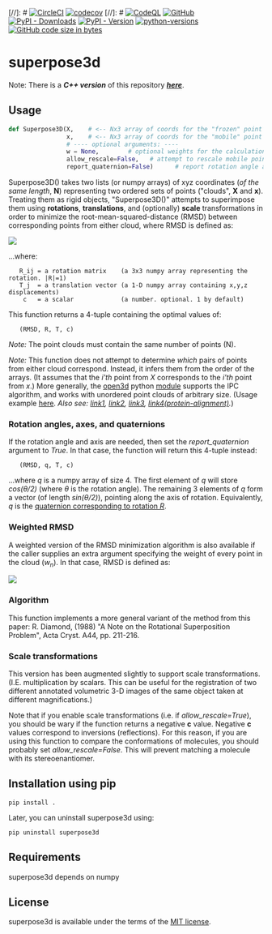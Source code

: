 [//]: # [![CircleCI](https://img.shields.io/circleci/build/github/jewettaij/superpose3d/master)](https://circleci.com/gh/jewettaij/superpose3d)
[![codecov](https://codecov.io/gh/jewettaij/superpose3d/branch/master/graph/badge.svg)](https://codecov.io/gh/jewettaij/superpose3d)
[//]: # [![CodeQL](https://github.com/jewettaij/superpose3d/actions/workflows/codeql-analysis.yml/badge.svg)](https://github.com/jewettaij/superpose3d/actions/workflows/codeql-analysis.yml)
[![GitHub](https://img.shields.io/github/license/jewettaij/superpose3d)](./LICENSE.md)
[![PyPI - Downloads](https://img.shields.io/pypi/dm/superpose3d)](https://pypistats.org/packages/superpose3d)
[![PyPI - Version](https://img.shields.io/pypi/v/superpose3d)](https://pypi.org/project/superpose3d/)
[![python-versions](https://img.shields.io/pypi/pyversions/superpose3d.svg)](https://pypi.org/project/superpose3d/)
[![GitHub code size in bytes](https://img.shields.io/github/languages/code-size/jewettaij/superpose3d)]()



superpose3d
===========

Note: There is a ***C++ version*** of this repository
[***here***](https://github.com/jewettaij/superpose3d_cpp).

##  Usage

```python
def Superpose3D(X,    # <-- Nx3 array of coords for the "frozen" point cloud
                x,    # <-- Nx3 array of coords for the "mobile" point cloud
                # ---- optional arguments: ----
                w = None,        # optional weights for the calculation of RMSD
                allow_rescale=False,   # attempt to rescale mobile point cloud?
                report_quaternion=False)      # report rotation angle and axis?
```

Superpose3D() takes two lists (or numpy arrays) of xyz coordinates
(*of the same length*, **N**) representing two ordered sets of points
("clouds", **X** and **x**).
Treating them as rigid objects, "Superpose3D()" attempts to superimpose
them using **rotations**, **translations**,
and (optionally) **scale** transformations
in order to minimize the root-mean-squared-distance (RMSD)
between corresponding points from either cloud, where RMSD is defined as:

<img src="http://latex.codecogs.com/gif.latex?\large&space;RMSD=\sqrt{\,\frac{1}{N}\,\sum_{n=1}^N\,\,\sum_{i=1}^3 \left|X_{ni}-\left(\sum_{j=1}^3 cR_{ij}x_{nj}+T_i\right)\right|^2}"/>

...where:
```
   R_ij = a rotation matrix    (a 3x3 numpy array representing the rotation. |R|=1)
   T_j  = a translation vector (a 1-D numpy array containing x,y,z displacements)
    c   = a scalar             (a number. optional. 1 by default)
```
This function returns a 4-tuple containing the optimal values of:
```
   (RMSD, R, T, c)
```
*Note:* The point clouds must contain the same number of points (N).

*Note:* This function does not attempt to determine *which* pairs of points
from either cloud correspond.  Instead, it infers them from the order of the
arrays.  (It assumes that the *i'th* point from *X* corresponds to the *i'th*
point from *x*.)  More generally, the [open3d](https://www.open3d.org/) python [module](https://pypi.org/project/open3d/) supports the IPC algorithm, and works with unordered point clouds of arbitrary size.  (Usage example [here](https://github.com/jewettaij/superpose3d/issues/5). *Also see: [link1](https://en.wikipedia.org/wiki/Point_set_registration), [link2](https://en.wikipedia.org/wiki/Iterative_closest_point), [link3](https://arxiv.org/abs/2001.07715), [link4(protein-alignment)](http://www.rbvi.ucsf.edu/Research/projects/minrms/).*)


### Rotation angles, axes, and quaternions
If the rotation angle and axis are needed, then set the *report_quaternion*
argument to *True*. In that case, the function will return this 4-tuple instead:
```
   (RMSD, q, T, c)
```
...where *q* is a numpy array of size 4.  The first element of *q* will store
*cos(θ/2)* (where *θ* is the rotation angle).  The remaining 3 elements of *q*
form a vector (of length *sin(θ/2)*), pointing along the axis of rotation.
Equivalently, *q* is the
[quaternion corresponding to rotation *R*](https://en.wikipedia.org/wiki/Quaternions_and_spatial_rotation).

### Weighted RMSD
A weighted version of the RMSD minimization algorithm is also available
if the caller supplies an extra argument specifying the weight of every
point in the cloud (*w<sub>n</sub>*).  In that case, RMSD is defined as:

<img src="http://latex.codecogs.com/gif.latex?\large&space;RMSD=\sqrt{\left.\sum_{n=1}^N\,w_n\,\sum_{i=1}^3\left|X_{ni}-\left(\sum_{j=1}^3 c R_{ij}x_{nj}+T_i\right)\right|^2\quad \middle/ \quad\sum_{n=1}^N w_n \right.}"/>

### Algorithm

This function implements a more general variant of the method from this paper:
R. Diamond, (1988)
"A Note on the Rotational Superposition Problem",
 Acta Cryst. A44, pp. 211-216.

### Scale transformations

This version has been augmented slightly to support scale transformations.  (I.E. multiplication by scalars.  This can be useful for the registration of two different annotated volumetric 3-D images of the same object taken at different magnifications.)

Note that if you enable scale transformations (i.e. if *allow_rescale=True*), you should be wary if the function returns a negative **c** value.  Negative **c** values correspond to inversions (reflections).  For this reason, if you are using this function to compare the conformations of molecules, you should probably set *allow_rescale=False*.  This will prevent matching a molecule with its stereoenantiomer.

## Installation using pip

    pip install .

Later, you can uninstall superpose3d using:

    pip uninstall superpose3d

## Requirements

superpose3d depends on numpy

## License

superpose3d is available under the terms of the [MIT license](LICENSE.md).
